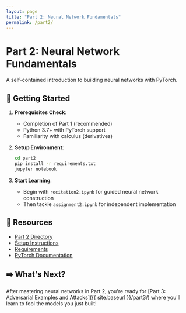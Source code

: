 ```yaml
---
layout: page
title: "Part 2: Neural Network Fundamentals"
permalink: /part2/
---
```


# Part 2: Neural Network Fundamentals

A self-contained introduction to building neural networks with PyTorch.

## 🚀 Getting Started

1. **Prerequisites Check**:
   - Completion of Part 1 (recommended)
   - Python 3.7+ with PyTorch support
   - Familiarity with calculus (derivatives)

2. **Setup Environment**:
   ```bash
   cd part2
   pip install -r requirements.txt
   jupyter notebook
   ```

3. **Start Learning**:
   - Begin with `recitation2.ipynb` for guided neural network construction
   - Then tackle `assignment2.ipynb` for independent implementation

## 🔗 Resources

- [Part 2 Directory](https://github.com/jadidbourbaki/adversarial-ai/tree/main/part2)
- [Setup Instructions](https://github.com/jadidbourbaki/adversarial-ai/blob/main/part2/setup_instructions.md)
- [Requirements](https://github.com/jadidbourbaki/adversarial-ai/blob/main/part2/requirements.txt)
- [PyTorch Documentation](https://pytorch.org/docs/stable/index.html)

## ➡️ What's Next?

After mastering neural networks in Part 2, you're ready for [Part 3: Adversarial Examples and Attacks]({{ site.baseurl }}/part3/) where you'll learn to fool the models you just built! 